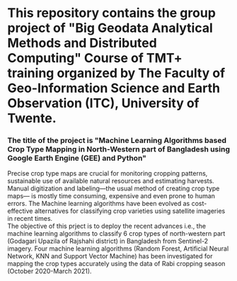 # This repository contains the group project of "Big Geodata Analytical Methods and Distributed Computing" Course of TMT+ training organized by The Faculty of Geo-Information Science and Earth Observation (ITC), University of Twente.

### The title of the project is "Machine Learning Algorithms based Crop Type Mapping in North-Western part of Bangladesh using Google Earth Engine (GEE) and Python"

Precise crop type maps are crucial for monitoring cropping patterns, sustainable use of available natural resources and estimating harvests. Manual digitization and labeling—the usual method of creating crop type maps— is mostly time consuming, expensive and even prone to human errors. The Machine learning algorithms have been evolved as cost-effective alternatives for classifying crop varieties using satellite imageries in recent times. 
<br>The objective of this prject is to deploy the recent advances i.e., the machine learning algorithms to classify 6 crop types of north-western part (Godagari Upazila of Rajshahi district) in Bangladesh from Sentinel-2 imagery. Four machine learning algorithms (Random Forest, Artificial Neural Network, KNN and Support Vector Machine) has been investigated for mapping the crop types accurately using the data of Rabi cropping season (October 2020-March 2021).
